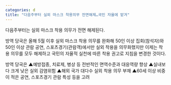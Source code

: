 ```yaml
---
categories: d
title: "다음주부터 실외 마스크 착용의무 전면해제…국민 자율에 맡겨"
---
```

다음주부터는 실외 마스크 착용 의무가 전면 해제된다.

방역 당국은 올해 5월 이후 실외 마스크 착용 의무를 완화해 50인 이상 집회(참석자)와 50인 이상 관람 공연, 스포츠경기(관람객)에서만 실외 착용을 의무화했지만 이제는 착용 의무를 모두 해제하고 국민의 자율적 실천에 따른 착용 권고로 지침을 변경한 것이다.

방역 당국은 ▲예방접종, 치료제, 병상 등 전반적인 면역수준과 대응역량 향상 ▲실내보다 크게 낮은 실외 감염위험 ▲해외 국가 대다수 실외 착용 의무 부재 ▲60세 이상 비중이 적은 공연, 스포츠경기 관람 특성 등을 고려